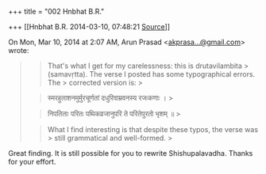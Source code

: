 +++
title = "002 Hnbhat B.R."

+++
[[Hnbhat B.R.	2014-03-10, 07:48:21 [Source](https://groups.google.com/g/samskrita/c/gw2f0YKptOE)]]



On Mon, Mar 10, 2014 at 2:07 AM, Arun Prasad \<[akprasa...@gmail.com]()\> wrote:  

> 
> > That's what I get for my carelessness: this is drutavilambita > (samavṛtta). The verse I posted has some typographical errors. The > corrected version is: >
> 
> >   
> > 
> > 
> > 
> > स्मरहुताशनमुर्मुरचूर्णतां दधुरिवाम्रवनस्य रजःकणाः । >
> 
> > 
> > निपतिताः परितः पथिकव्रजानुपरि ते परितेपुरतो भृशम् ॥ >
> 
> > 
> >   
> > 
> > 
> > What I find interesting is that despite these typos, the verse was > still grammatical and well-formed. >
> 
> > 
> > 
> > 
> >   
> > 
> > 
> > 
> > 
> > 

  

Great finding. It is still possible for you to rewrite Shishupalavadha. Thanks for your effort. 

